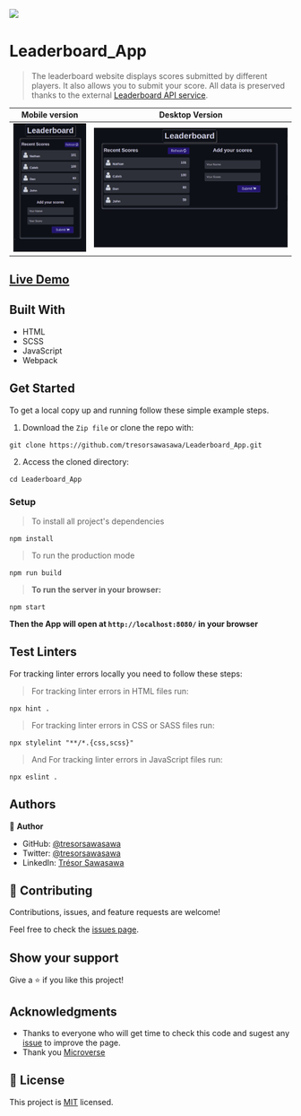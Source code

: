 ![](https://img.shields.io/badge/Microverse-blueviolet)

# Leaderboard_App

> The leaderboard website displays scores submitted by different players. It also allows you to submit your score. All data is preserved thanks to the external [Leaderboard API service](https://www.notion.so/Leaderboard-API-service-24c0c3c116974ac49488d4eb0267ade3).

| Mobile version                                           | Desktop Version                                           |
| -------------------------------------------------------- | --------------------------------------------------------- |
| ![Mobile_screenshot](./src/images/mobile_screenshot.png) | ![Desktop_screenshot](./src/images/desktop_screeshot.png) |

## [Live Demo](https://tresorsawasawa.github.io/Leaderboard_App/dist)

## Built With

- HTML
- SCSS
- JavaScript
- Webpack

## Get Started

To get a local copy up and running follow these simple example steps.

1. Download the `Zip file` or clone the repo with:
```
git clone https://github.com/tresorsawasawa/Leaderboard_App.git
```
2. Access the cloned directory:
```
cd Leaderboard_App
```

### Setup

> To install all project's dependencies
```
npm install
```
> To run the production mode
```
npm run build
```
> **To run the server in your browser:**
```
npm start
``` 
**Then the App will open at `http://localhost:8080/` in your browser**

## Test Linters

For tracking linter errors locally you need to follow these steps:

> For tracking linter errors in HTML files run:

```
npx hint .
```

> For tracking linter errors in CSS or SASS files run:

```
npx stylelint "**/*.{css,scss}"
```

> And For tracking linter errors in JavaScript files run:

```
npx eslint .
```

## Authors

👤 **Author**

- GitHub: [@tresorsawasawa](https://github.com/tresorsawasawa)
- Twitter: [@tresorsawasawa](https://twitter.com/TresorSawasawa)
- LinkedIn: [Trésor Sawasawa](https://www.linkedin.com/in/tresor-sawasawa/)

## 🤝 Contributing

Contributions, issues, and feature requests are welcome!

Feel free to check the [issues page](https://github.com/tresorsawasawa/Leaderboard_App/issues).

## Show your support

Give a ⭐️ if you like this project!

## Acknowledgments

- Thanks to everyone who will get time to check this code and sugest any [issue](https://github.com/tresorsawasawa/Leaderboard_App/issues) to improve the page.
- Thank you [Microverse](https://www.microverse.org/)

## 📝 License

This project is [MIT](./MIT.md) licensed.
